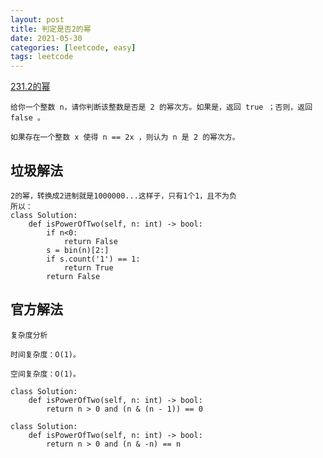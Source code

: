 ```yaml
---
layout: post
title: 判定是否2的幂
date: 2021-05-30
categories: [leetcode, easy]
tags: leetcode
---
```


[231.2的幂](https://leetcode-cn.com/problems/power-of-two/)
```
给你一个整数 n，请你判断该整数是否是 2 的幂次方。如果是，返回 true ；否则，返回 false 。

如果存在一个整数 x 使得 n == 2x ，则认为 n 是 2 的幂次方。

```

## 垃圾解法
```
2的幂，转换成2进制就是1000000...这样子，只有1个1，且不为负
所以：
class Solution:
    def isPowerOfTwo(self, n: int) -> bool:
        if n<0:
            return False
        s = bin(n)[2:]
        if s.count('1') == 1:
            return True
        return False
```
## 官方解法
```
复杂度分析

时间复杂度：O(1)。

空间复杂度：O(1)。

class Solution:
    def isPowerOfTwo(self, n: int) -> bool:
        return n > 0 and (n & (n - 1)) == 0

```

```
class Solution:
    def isPowerOfTwo(self, n: int) -> bool:
        return n > 0 and (n & -n) == n

```

